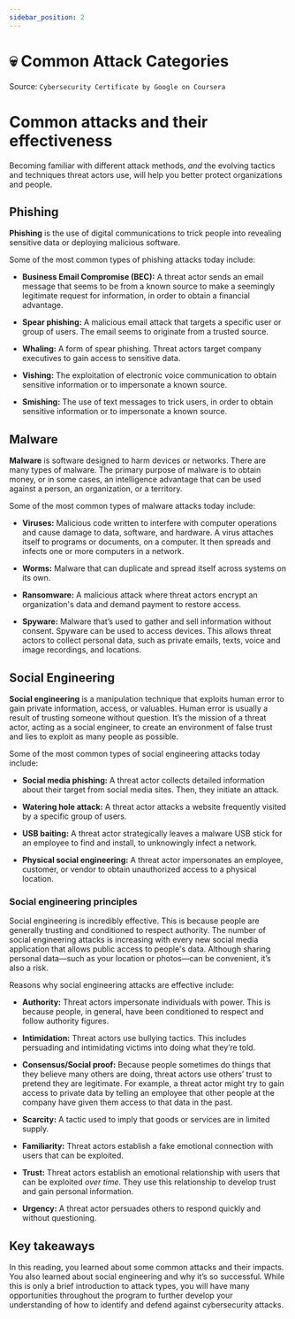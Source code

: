 ```yaml
---
sidebar_position: 2
---
```


# 💀 Common Attack Categories


Source: `Cybersecurity Certificate by Google on Coursera`

# Common attacks and their effectiveness

Becoming familiar with different attack methods, _and_ the evolving tactics and techniques threat actors use, will help you better protect organizations and people.

## Phishing

**Phishing** is the use of digital communications to trick people into revealing sensitive data or deploying malicious software. 

Some of the most common types of phishing attacks today include: 

- **Business Email Compromise (BEC):** A threat actor sends an email message that seems to be from a known source to make a seemingly legitimate request for information, in order to obtain a financial advantage.
    
- **Spear phishing:** A malicious email attack that targets a specific user or group of users. The email seems to originate from a trusted source.
    
- **Whaling:** A form of spear phishing. Threat actors target company executives to gain access to sensitive data.
    
- **Vishing:** The exploitation of electronic voice communication to obtain sensitive information or to impersonate a known source.
    
- **Smishing:** The use of text messages to trick users, in order to obtain sensitive information or to impersonate a known source.
    

## Malware

**Malware** is software designed to harm devices or networks. There are many types of malware. The primary purpose of malware is to obtain money, or in some cases, an intelligence advantage that can be used against a person, an organization, or a territory.  

Some of the most common types of malware attacks today include: 

- **Viruses:** Malicious code written to interfere with computer operations and cause damage to data, software, and hardware. A virus attaches itself to programs or documents, on a computer. It then spreads and infects one or more computers in a network.
    
- **Worms:** Malware that can duplicate and spread itself across systems on its own. 
    
- **Ransomware:** A malicious attack where threat actors encrypt an organization's data and demand payment to restore access. 
    
- **Spyware:** Malware that’s used to gather and sell information without consent. Spyware can be used to access devices. This allows threat actors to collect personal data, such as private emails, texts, voice and image recordings, and locations.
    

## Social Engineering 

**Social engineering** is a manipulation technique that exploits human error to gain private information, access, or valuables. Human error is usually a result of trusting someone without question. It’s the mission of a threat actor, acting as a social engineer, to create an environment of false trust and lies to exploit as many people as possible. 

Some of the most common types of social engineering attacks today include:

- **Social media phishing:** A threat actor collects detailed information about their target from social media sites. Then, they initiate an attack.
    
- **Watering hole attack:** A threat actor attacks a website frequently visited by a specific group of users.
    
- **USB baiting:** A threat actor strategically leaves a malware USB stick for an employee to find and install, to unknowingly infect a network. 
    
- **Physical social engineering:** A threat actor impersonates an employee, customer, or vendor to obtain unauthorized access to a physical location.
    

### **Social engineering principles** 

Social engineering is incredibly effective. This is because people are generally trusting and conditioned to respect authority. The number of social engineering attacks is increasing with every new social media application that allows public access to people's data. Although sharing personal data—such as your location or photos—can be convenient, it’s also a risk.

Reasons why social engineering attacks are effective include:

- **Authority:** Threat actors impersonate individuals with power. This is because people, in general, have been conditioned to respect and follow authority figures. 
    
- **Intimidation:** Threat actors use bullying tactics. This includes persuading and intimidating victims into doing what they’re told. 
    
- **Consensus/Social proof:** Because people sometimes do things that they believe many others are doing, threat actors use others’ trust to pretend they are legitimate. For example, a threat actor might try to gain access to private data by telling an employee that other people at the company have given them access to that data in the past. 
    
- **Scarcity:** A tactic used to imply that goods or services are in limited supply. 
    
- **Familiarity:** Threat actors establish a fake emotional connection with users that can be exploited.  
    
- **Trust:** Threat actors establish an emotional relationship with users that can be exploited _over time_. They use this relationship to develop trust and gain personal information.
    
- **Urgency:** A threat actor persuades others to respond quickly and without questioning.
    

## Key takeaways

In this reading, you learned about some common attacks and their impacts. You also learned about social engineering and why it’s so successful. While this is only a brief introduction to attack types, you will have many opportunities throughout the program to further develop your understanding of how to identify and defend against cybersecurity attacks.